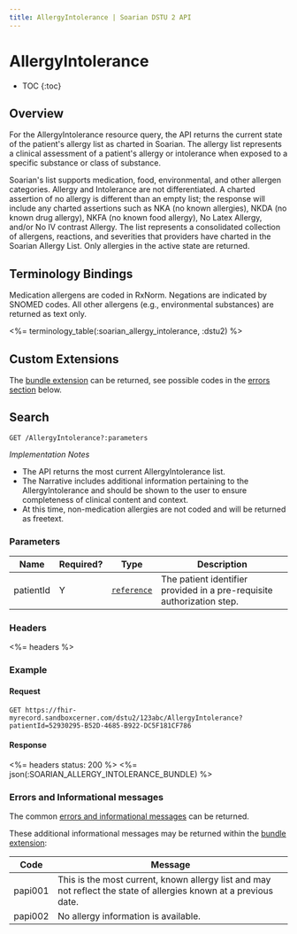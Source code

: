 ```yaml
---
title: AllergyIntolerance | Soarian DSTU 2 API
---
```

 
# AllergyIntolerance  

* TOC
{:toc}

## Overview

For the AllergyIntolerance resource query, the API returns the current state of the patient's allergy list as charted in Soarian.   The allergy list represents a clinical assessment of a patient's allergy or intolerance when exposed to a specific substance or class of substance.  

Soarian's list supports medication, food, environmental, and other allergen categories.  Allergy and Intolerance are not differentiated.  A charted assertion of no allergy is different than an empty list; the response will include any charted assertions such as NKA (no known allergies), NKDA (no known drug allergy), NKFA (no known food allergy), No Latex Allergy, and/or No IV contrast Allergy.  The list represents a consolidated collection of allergens, reactions, and severities that providers have charted in the Soarian Allergy List.  Only allergies in the active state are returned.

## Terminology Bindings

Medication allergens are coded in RxNorm. Negations are indicated by SNOMED codes. All other allergens (e.g., environmental substances) are returned as text only.

<%= terminology_table(:soarian_allergy_intolerance, :dstu2) %> 

## Custom Extensions

The [bundle extension] can be returned, see possible codes in the [errors section] below.

## Search 

	GET /AllergyIntolerance?:parameters

_Implementation Notes_

* The API returns the most current AllergyIntolerance list.
* The Narrative includes additional information pertaining to the AllergyIntolerance and should be shown to the user to ensure completeness of clinical content and context.
* At this time, non-medication allergies are not coded and will be returned as freetext.

### Parameters

 Name      | Required? | Type          | Description
-----------|-----------|---------------|------------------------------------------------------------------------
 patientId | Y         | [`reference`] | The patient identifier provided in a pre-requisite authorization step.

### Headers

<%= headers %>

### Example

#### Request

	GET https://fhir-myrecord.sandboxcerner.com/dstu2/123abc/AllergyIntolerance?patientId=52930295-B52D-4685-B922-DC5F181CF786
	
#### Response
 
<%= headers status: 200 %>
<%= json(:SOARIAN_ALLERGY_INTOLERANCE_BUNDLE) %>
  
### Errors and Informational messages

The common [errors and informational messages] can be returned.

These additional informational messages may be returned within the [bundle extension]:
 
 Code    | Message
---------|-------------------------------------------------------------------------------------------------------------------
 papi001 | This is the most current, known allergy list and may not reflect the state of allergies known at a previous date.
 papi002 | No allergy information is available.

[bundle extension]: ../../#bundle-message-extension
[errors section]: #errors-and-informational-messages
[`reference`]: http://hl7.org/fhir/dstu2/search.html#reference
[errors and informational messages]: ../../common-errors
